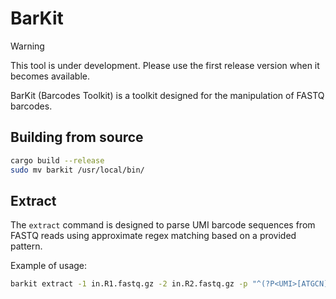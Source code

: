 # BarKit

> [!WARNING]  
> This tool is under development. Please use the first release version when it becomes available.

BarKit (Barcodes Toolkit) is a toolkit designed for the manipulation of FASTQ barcodes.

## Building from source

```bash
cargo build --release
sudo mv barkit /usr/local/bin/
```


## Extract

The `extract` command is designed to parse UMI barcode sequences from FASTQ reads using approximate regex matching based on a provided pattern.

Example of usage:
```bash
barkit extract -1 in.R1.fastq.gz -2 in.R2.fastq.gz -p "^(?P<UMI>[ATGCN]{12})" -o out.R1.fastq.gz -O out.R2.fastq.gz
```